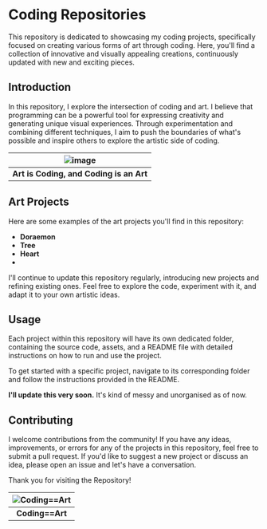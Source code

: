 # Coding Repositories #

This repository is dedicated to showcasing my coding projects, specifically focused on creating various forms of art through coding.
Here, you'll find a collection of innovative and visually appealing creations, continuously updated with new and exciting pieces.


## Introduction ##

In this repository, I explore the intersection of coding and art. I believe that programming can be a powerful tool for expressing creativity and generating unique visual experiences. Through experimentation and combining different techniques, 
I aim to push the boundaries of what's possible and inspire others to explore the artistic side of coding.


| ![image](https://github.com/Riddhiman2005/Coding-Repositories/assets/130882317/353a52f8-3f32-496a-9104-516aecd1eadd)| 
|:--:| 
| **Art is Coding, and Coding is an Art** |


## Art Projects

Here are some examples of the art projects you'll find in this repository:

- **Doraemon**
- **Tree**
- **Heart**
- 
I'll continue to update this repository regularly, introducing new projects and 
refining existing ones. Feel free to explore the code, experiment with it, and adapt it to your own artistic ideas.



## Usage

Each project within this repository will have its own dedicated folder, containing the source code, assets, and a README file with detailed instructions on how to run and use the project.

To get started with a specific project, navigate to its corresponding folder and follow the instructions provided in the README.

**I'll update this very soon.** It's kind of messy and unorganised as of now.

## Contributing

I welcome contributions from the community! If you have any ideas,
improvements, or errors for any of the projects in this repository, feel free to submit a pull request. 
If you'd like to suggest a new project or discuss an idea, please open an issue and let's have a conversation.


Thank you for visiting the Repository! 

| ![Coding==Art](https://github.com/Riddhiman2005/Coding-Repositories/assets/130882317/de8a2930-99b7-47d8-b7f8-677f25af26ca) | 
|:--:| 
| **Coding==Art** |


